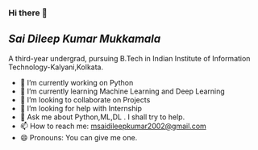 ### Hi there 👋 

##  _Sai Dileep Kumar Mukkamala_ 
A third-year undergrad, pursuing B.Tech in Indian Institute of Information Technology-Kalyani,Kolkata.

- 🔭 I’m currently working on Python
- 🌱 I’m currently learning Machine Learning and Deep Learning
- 👯 I’m looking to collaborate on Projects
- 🤔 I’m looking for help with Internship
- 💬 Ask me about Python,ML,DL . I shall try to help.
- 📫 How to reach me: msaidileepkumar2002@gmail.com
- 😄 Pronouns: You can give me one.

